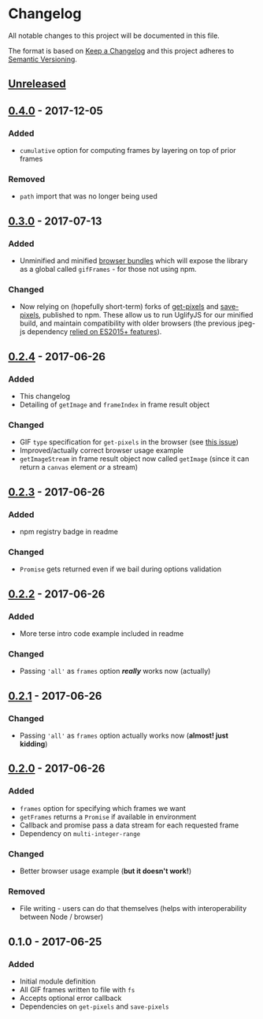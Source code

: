 # Changelog
All notable changes to this project will be documented in this file.

The format is based on [Keep a Changelog](http://keepachangelog.com/en/1.0.0/)
and this project adheres to [Semantic Versioning](http://semver.org/spec/v2.0.0.html).

## [Unreleased]

## [0.4.0] - 2017-12-05
### Added
- `cumulative` option for computing frames by layering on top of prior frames

### Removed
- `path` import that was no longer being used

## [0.3.0] - 2017-07-13
### Added
- Unminified and minified [browser bundles](https://github.com/benwiley4000/gif-frames/blob/master/README.md#cdn-scripts) which will expose the library as a global called `gifFrames` - for those not using npm.

### Changed
- Now relying on (hopefully short-term) forks of [get-pixels](https://www.npmjs.com/package/get-pixels-jpeg-js-upgrade) and [save-pixels](https://www.npmjs.com/package/save-pixels-jpeg-js-upgrade), published to npm. These allow us to run UglifyJS for our minified build, and maintain compatibility with older browsers (the previous jpeg-js dependency [relied on ES2015+ features](https://github.com/eugeneware/jpeg-js/pull/26)).

## [0.2.4] - 2017-06-26
### Added
- This changelog
- Detailing of `getImage` and `frameIndex` in frame result object

### Changed
- GIF `type` specification for `get-pixels` in the browser (see [this issue](https://github.com/scijs/get-pixels/issues/33))
- Improved/actually correct browser usage example
- `getImageStream` in frame result object now called `getImage` (since it can return a `canvas` element *or* a stream)

## [0.2.3] - 2017-06-26
### Added
- npm registry badge in readme

### Changed
- `Promise` gets returned even if we bail during options validation

## [0.2.2] - 2017-06-26
### Added
- More terse intro code example included in readme

### Changed
- Passing `'all'` as `frames` option ***really*** works now (actually)

## [0.2.1] - 2017-06-26
### Changed
- Passing `'all'` as `frames` option actually works now (**almost! just kidding**)

## [0.2.0] - 2017-06-26
### Added
- `frames` option for specifying which frames we want
- `getFrames` returns a `Promise` if available in environment
- Callback and promise pass a data stream for each requested frame
- Dependency on `multi-integer-range`

### Changed
- Better browser usage example (**but it doesn't work!**)

### Removed
- File writing - users can do that themselves (helps with interoperability between Node / browser)

## 0.1.0 - 2017-06-25
### Added
- Initial module definition
- All GIF frames written to file with `fs`
- Accepts optional error callback
- Dependencies on `get-pixels` and `save-pixels`

[Unreleased]: https://github.com/benwiley4000/gif-frames/compare/v0.4.0...HEAD
[0.4.0]: https://github.com/benwiley4000/gif-frames/compare/v0.3.0...v0.4.0
[0.3.0]: https://github.com/benwiley4000/gif-frames/compare/v0.2.4...v0.3.0
[0.2.4]: https://github.com/benwiley4000/gif-frames/compare/v0.2.3...v0.2.4
[0.2.3]: https://github.com/benwiley4000/gif-frames/compare/v0.2.2...v0.2.3
[0.2.2]: https://github.com/benwiley4000/gif-frames/compare/v0.2.1...v0.2.2
[0.2.1]: https://github.com/benwiley4000/gif-frames/compare/v0.2.0...v0.2.1
[0.2.0]: https://github.com/benwiley4000/gif-frames/compare/v0.1.0...v0.2.0
